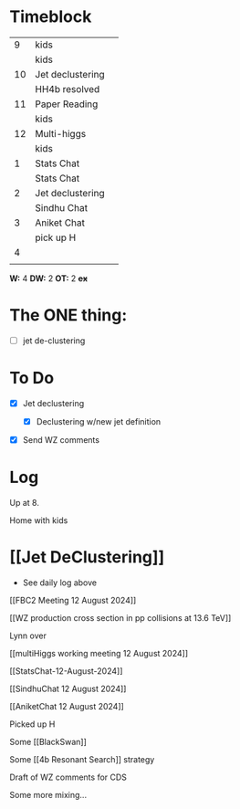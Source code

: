 # Timeblock

|     |                  |     |
| --- | ---------------- | --- |
| 9   | kids             |     |
|     | kids             |     |
| 10  | Jet declustering |     |
|     | HH4b resolved    |     |
| 11  | Paper Reading    |     |
|     | kids             |     |
| 12  | Multi-higgs      |     |
|     | kids             |     |
| 1   | Stats Chat       |     |
|     | Stats Chat       |     |
| 2   | Jet declustering |     |
|     | Sindhu Chat      |     |
| 3   | Aniket Chat      |     |
|     | pick up H        |     |
| 4   |                  |     |
|     |                  |     |

**W:**  4
**DW:** 2
**OT:** 2
 **~~ex~~**

# The ONE thing: 
- [ ] jet de-clustering


# To Do
- [x] Jet declustering
	- [x] Declustering w/new jet definition
- [x] Send WZ comments


# Log

Up at 8. 

Home with kids

# [[Jet DeClustering]]
- See daily log above

[[FBC2 Meeting 12 August 2024]]

[[WZ production cross section in pp collisions at 13.6 TeV]]

Lynn over

[[multiHiggs working meeting 12 August 2024]]

[[StatsChat-12-August-2024]]

[[SindhuChat 12 August 2024]]

[[AniketChat 12 August 2024]]

Picked up H

Some [[BlackSwan]]

Some [[4b Resonant Search]] strategy

Draft of WZ comments for CDS

Some more mixing...





